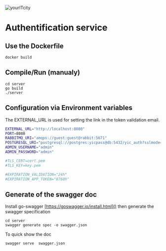![yourITcity](https://storage.gra5.cloud.ovh.net/v1/AUTH_b49a48a77ecf40ff9e51a30fdf28633c/yic/yourITcity%201%20transparent%20300%20x%20324.png)


# Authentification service

## Use the Dockerfile

    docker build

## Compile/Run (manualy)

    cd server
    go build
    ./server

## Configuration via Environment variables

The EXTERNAL_URL is used for setting the link in the token validation email.

``` sh
EXTERNAL_URL="http://localhost:8080"
PORT=8080
RABBITMQ_URI="amqps://guest:guest@rabbit:5671"
POSTGRESQL_URI="postgresql://postgres:yicpass@db:5432/yic_auth?sslmode=disable"
ADMIN_USERNAME="admin"
ADMIN_PASSWORD="admin"

#TLS_CERT=cert.pem
#TLS_KEY=key.pem

#EXPIRATION_VALIDATION="24h"
#EXPIRATION_APP_TOKEN="8760h"
```

## Generate of the swagger doc

Install go-swagger [https://goswagger.io/install.html]() then generate the swagger specification

    cd server
    swagger generate spec -o swagger.json

To quick show the doc

    swagger serve  swagger.json
